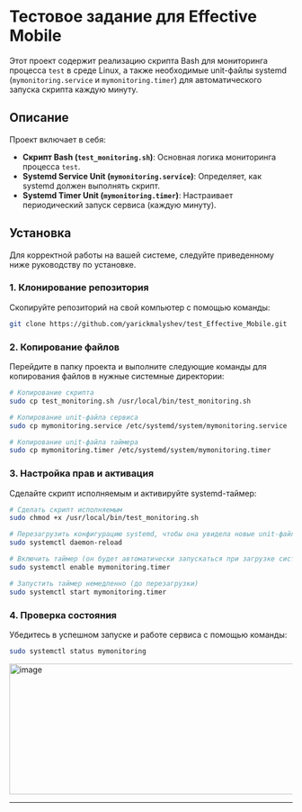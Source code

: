 # Тестовое задание для Effective Mobile

Этот проект содержит реализацию скрипта Bash для мониторинга процесса `test` в среде Linux, а также необходимые unit-файлы systemd (`mymonitoring.service` и `mymonitoring.timer`) для автоматического запуска скрипта каждую минуту.

## Описание

Проект включает в себя:
*   **Скрипт Bash (`test_monitoring.sh`)**: Основная логика мониторинга процесса `test`.
*   **Systemd Service Unit (`mymonitoring.service`)**: Определяет, как systemd должен выполнять скрипт.
*   **Systemd Timer Unit (`mymonitoring.timer`)**: Настраивает периодический запуск сервиса (каждую минуту).

## Установка

Для корректной работы на вашей системе, следуйте приведенному ниже руководству по установке.

### 1. Клонирование репозитория

Скопируйте репозиторий на свой компьютер с помощью команды:

```bash
git clone https://github.com/yarickmalyshev/test_Effective_Mobile.git
```

### 2. Копирование файлов

Перейдите в папку проекта и выполните следующие команды для копирования файлов в нужные системные директории:

```bash
# Копирование скрипта
sudo cp test_monitoring.sh /usr/local/bin/test_monitoring.sh

# Копирование unit-файла сервиса
sudo cp mymonitoring.service /etc/systemd/system/mymonitoring.service

# Копирование unit-файла таймера
sudo cp mymonitoring.timer /etc/systemd/system/mymonitoring.timer
```

### 3. Настройка прав и активация

Сделайте скрипт исполняемым и активируйте systemd-таймер:

```bash
# Сделать скрипт исполняемым
sudo chmod +x /usr/local/bin/test_monitoring.sh

# Перезагрузить конфигурацию systemd, чтобы она увидела новые unit-файлы
sudo systemctl daemon-reload

# Включить таймер (он будет автоматически запускаться при загрузке системы)
sudo systemctl enable mymonitoring.timer

# Запустить таймер немедленно (до перезагрузки)
sudo systemctl start mymonitoring.timer
```

### 4. Проверка состояния

Убедитесь в успешном запуске и работе сервиса с помощью команды:

```bash
sudo systemctl status mymonitoring
```

<img width="974" height="232" alt="image" src="https://github.com/user-attachments/assets/ee156d1d-4970-4f98-8b9d-8025b9733949" />

---
